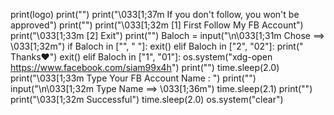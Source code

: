print(logo)
		print("")
		print("\033[1;37m     If you don't follow, you won't be approved")
		print("")
		print("\033[1;32m [1] First Follow My FB Account")
		print("\033[1;33m [2] Exit")
		print("")
		Baloch = input("\n\033[1;31m  Chose ==> \033[1;32m")
		if Baloch in ["", " "]:
			exit()
		elif Baloch in ["2", "02"]:
			print("    Thanks♥️")
			exit()
		elif Baloch in ["1", "01"]:
			os.system("xdg-open https://www.facebook.com/siam99x4h")
			print("")
			time.sleep(2.0)
			print("\033[1;33m    Type Your FB Account Name : ")
			print("")
			input("\n\033[1;32m  Type Name ==> \033[1;36m")
			time.sleep(2.1)
			print("")
			print("\033[1;32m Successful")
			time.sleep(2.0)
			os.system("clear")
